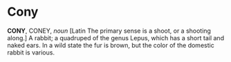 # Cony

**CONY**, CONEY, _noun_ \[Latin The primary sense is a shoot, or a shooting along.\] A rabbit; a quadruped of the genus Lepus, which has a short tail and naked ears. In a wild state the fur is brown, but the color of the domestic rabbit is various.